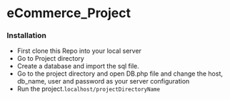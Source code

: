 # eCommerce_Project


### Installation
* First clone this Repo into your local server
* Go to Project directory
* Create a database and import the sql file.
* Go to the project directory and open DB.php file and change the host, db_name, user and password as your server configuration
* Run the project.`localhost/projectDirectoryName`
